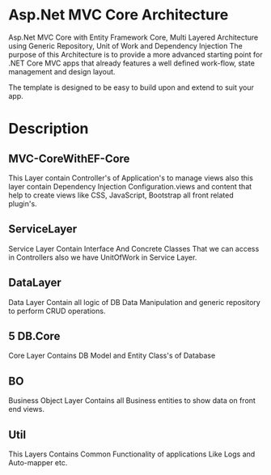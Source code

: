 # Asp.Net MVC Core Architecture
Asp.Net  MVC Core with Entity Framework Core, Multi Layered Architecture using Generic Repository, Unit of Work and Dependency Injection
The purpose of this Architecture is to provide a more advanced starting point for .NET Core MVC apps that already features a well defined work-flow, state management and design layout.

The template is designed to be easy to build upon and extend to suit your app.

# Description

## MVC-CoreWithEF-Core
This Layer contain Controller's of Application's to manage views also this layer contain Dependency Injection Configuration.views and content that help to create views like CSS, JavaScript, Bootstrap all front related plugin's.

## ServiceLayer
Service Layer Contain Interface And Concrete Classes That we can access in Controllers also we have UnitOfWork in  Service Layer.

## DataLayer
Data Layer Contain all logic of DB Data Manipulation and generic repository to perform CRUD operations. 

## 5 DB.Core
Core Layer Contains DB Model and Entity Class's of Database

## BO
Business Object Layer Contains all Business entities to show data on front end views.

## Util
This Layers Contains Common Functionality of applications Like Logs and Auto-mapper etc.
